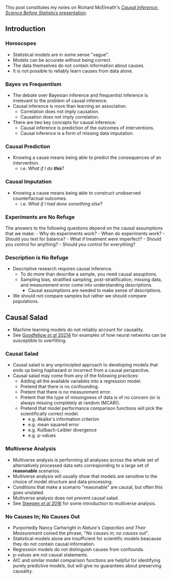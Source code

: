 This post constitutes my notes on Richard McElreath's [*Causal Inference: Science Before Statistics* presentation](https://www.youtube.com/watch?v=KNPYUVmY3NM).

## Introduction

### Horoscopes
- Statistical models are in some sense "vague".
- Models can be accurate without being correct.
- The data themselves do not contain information about causes.
- It is not possible to reliably learn causes from data alone.

### Bayes vs Frequentism
- The debate over Bayesian inference and frequentist inference is irrelevant to the problem of causal inference.
- Causal inference is more than learning an association.
	- Correlation does not imply causation.
	- Causation does not imply correlation.
- There are two key concepts for causal inference:
	- Causal inference is prediction of the outcomes of interventions.
	- Causal inference is a form of missing data imputation.

### Causal Prediction
- Knowing a cause means being able to predict the consequences of an intervention.
	- i.e. *What if I do **this***?

### Causal Imputation
- Knowing a cause means being able to construct unobserved counterfactual outcomes.
	- i.e. *What if I had done something else*?

### Experiments are No Refuge
The answers to the following questions depend on the causal assumptions that we make:
	- Why do experiments work?
	- When do experiments work?
	- Should you test for balance?
	- What if treatment were imperfect?
	- Should you control for anything?
	- Should you control for everything?

### Description is No Refuge
- Descriptive research requires causal inference.
	- To do more than describe a sample, you need causal assuptions.
	- Sampling bias, stratified sampling, post-stratification, missing data, and measurement error come into understanding descriptions.
		- Causal assumptions are needed to make sense of descriptions.
- We should not compare samples but rather we should compare populations.

## Causal Salad
- Machine learning models do not reliably account for causality.
- See [Goodfellow *et al* 20214](https://arxiv.org/abs/1412.6572) for examples of how neural networks can be susceptible to overfitting.

### Causal Salad
- Causal salad is any unprincipled approach to developing models that ends up being haphazard or incorrect from a causal perspective.
- Causal salad may come from any of the following practices:
	- Adding all the available variables into a regression model.
	- Pretend that there is no confounding.
	- Pretent that there is no measurement error.
	- Pretent that the type of missingness of data is of no concern (or is always missing completely at random (MCAR)).
	- Pretend that model performance comparison functions will pick the scientifically correct model.
		- e.g. Akaike's information criterion
		- e.g. mean squared error
		- e.g. Kullbach-Leibler divergence
		- e.g. p-values

### Multiverse Analysis
- Multiverse analysis is performing all analyses across the whole set of alternatively processed data sets corresponding to a large set of **reasonable** scenarios.
- Multiverse analysis will usually show that models are sensitive to the choice of model structure and data processing.
- Conditions that make a scenario "reasonable" are causal, but often this goes unstated.
- Multiverse analysis does not prevent causal salad.
- See [Steegen *et al* 2016](https://journals.sagepub.com/doi/10.1177/1745691616658637) for some introduction to multiverse analysis.

### No Causes In; No Causes Out
- Purportedly Nancy Cartwright in *Nature's Capacities and Their Measurement* coined the phrase, "*No causes in; no causes out*".
- Statistical models alone are insufficient for scientific models beacause they do not contain causal information.
- Regression models do not distinguish causes from confounds.
- p-values are not causal statements.
- AIC and similar model comparison functions are helpful for identifying purely predictive models, but will give no guarantees about preserving causality.


